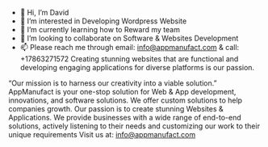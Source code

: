 - 👋 Hi, I’m David
- 👀 I’m interested in Developing Wordpress Website
- 🌱 I’m currently learning how to Reward my team
- 💞️ I’m looking to collaborate on Software & Websites Development
- 📫 Please reach me through email: info@appmanufact.com & call: +17863271572
Creating stunning websites that are functional and developing engaging applications for diverse platforms is our passion.

“Our mission is to harness our creativity into a viable solution.”
AppManufact is your one-stop solution for Web & App development, innovations, and software solutions. 
We offer custom solutions to help companies growth. Our passion is to create stunning Websites & Applications. 
We provide businesses with a wide range of end-to-end solutions, actively listening to their needs and customizing our work to their unique requirements
Visit us at: info@appmanufact.com
<!---

--->
